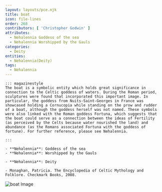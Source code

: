 ```yaml
---
layout: layouts/pce.njk
title: boat
icon: file-lines
order: 268
contributors: [ 'Christopher Godwin' ]
attributes:
  - Nehalennia Goddess of the sea
  - Nehalennia Worshipped by the Gauls
categories:
  - Deity
entities:
  - Nehalennia(Deity)
tags:
  - Nehalennia
---
```

``` tab [group1:Info]
::: magazinestyle
The boat is a symbolic entity which holds great significance in connection to the Celtic goddess of waters. During the Roman period, sculptures were found that incorporated this important image. In particular, the goddess from Nuits-Saint-Georges in France was showcased holding a Cornucopia while standing on the prow and rudder of a boat, although the goddess herself was not named. These symbols were also linked with the Roman goddess Fortuna, which suggests that the boat could serve as a connection between the ideas of Fertility (as perceived by the Celts because water nourished the land) and abundance (as the Romans associated Fortuna with the goddess of fortune). For further reference, please see Nehalennia.

:::
```
``` tab [group1:Attributes]
- **Nehalennia**: Goddess of the sea
- **Nehalennia**: Worshipped by the Gauls
```
``` tab [group1:Entities]
- **Nehalennia**: Deity
```
``` tab [group1:Sources]
- Monaghan, Patricia. The Encyclopedia of Celtic Mythology and Folklore. Checkmark Books, 2008.
```
![boat Image](https://upload.wikimedia.org/wikipedia/commons/thumb/d/d9/Motorboat_at_Kankaria_lake.JPG/1200px-Motorboat_at_Kankaria_lake.JPG)
